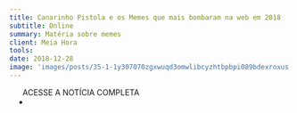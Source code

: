 ```yaml
---
title: Canarinho Pistola e os Memes que mais bombaram na web em 2018
subtitle: Online
summary: Matéria sobre memes
client: Meia Hora
tools: 
date: 2018-12-28
image: 'images/posts/35-1-1y307070zgxwuqd3omwlibcyzhtbpbpi089bdexroxus.png'
---
```




<div class="post__share"><ul class="share__list list-reset">ACESSE A NOTÍCIA COMPLETA<li class="share__item" style="margin-left: 10px"><a class="share__link share__facebook" style="background: #fa5657" href="https://meiahora.ig.com.br/geral/2018/12/5606265-canarinho-pistola-e-os-memes-que-mais-bombaram-na-web-em-2018.html" title="Link" rel="nofollow"><i class="fa-solid fa-link"></i></a></li></ul></div>
<!-- <div class="gallery-box"><div class="gallery"><img src="/clipping/images/example-1.jpg" loading="lazy" alt="Project"><img src="/clipping/images/example-2.jpg" loading="lazy" alt="Project"></div><em>Gallery / <a href="https://www.freepik.com/" target="_blank">Freepic</a></em></div> -->
